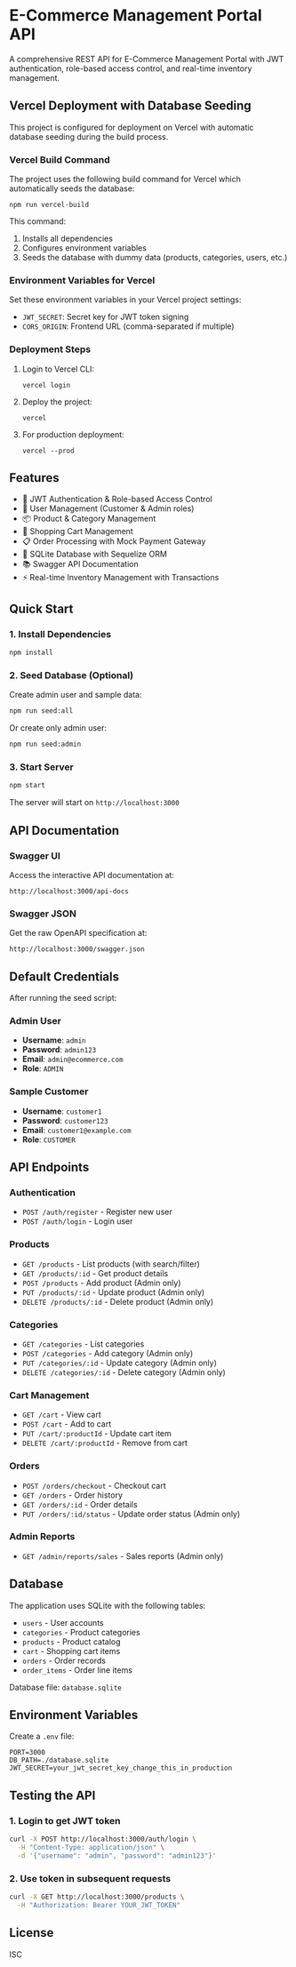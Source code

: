 # E-Commerce Management Portal API

A comprehensive REST API for E-Commerce Management Portal with JWT authentication, role-based access control, and real-time inventory management.

## Vercel Deployment with Database Seeding

This project is configured for deployment on Vercel with automatic database seeding during the build process.

### Vercel Build Command

The project uses the following build command for Vercel which automatically seeds the database:

```
npm run vercel-build
```

This command:
1. Installs all dependencies
2. Configures environment variables
3. Seeds the database with dummy data (products, categories, users, etc.)

### Environment Variables for Vercel

Set these environment variables in your Vercel project settings:

- `JWT_SECRET`: Secret key for JWT token signing
- `CORS_ORIGIN`: Frontend URL (comma-separated if multiple)

### Deployment Steps

1. Login to Vercel CLI:
   ```
   vercel login
   ```

2. Deploy the project:
   ```
   vercel
   ```

3. For production deployment:
   ```
   vercel --prod
   ```

## Features

- 🔐 JWT Authentication & Role-based Access Control
- 👥 User Management (Customer & Admin roles)
- 📦 Product & Category Management
- 🛒 Shopping Cart Management
- 📋 Order Processing with Mock Payment Gateway
- 💾 SQLite Database with Sequelize ORM
- 📚 Swagger API Documentation
- ⚡ Real-time Inventory Management with Transactions

## Quick Start

### 1. Install Dependencies
```bash
npm install
```

### 2. Seed Database (Optional)
Create admin user and sample data:
```bash
npm run seed:all
```

Or create only admin user:
```bash
npm run seed:admin
```

### 3. Start Server
```bash
npm start
```

The server will start on `http://localhost:3000`

## API Documentation

### Swagger UI
Access the interactive API documentation at:
```
http://localhost:3000/api-docs
```

### Swagger JSON
Get the raw OpenAPI specification at:
```
http://localhost:3000/swagger.json
```

## Default Credentials

After running the seed script:

### Admin User
- **Username**: `admin`
- **Password**: `admin123`
- **Email**: `admin@ecommerce.com`
- **Role**: `ADMIN`

### Sample Customer
- **Username**: `customer1`
- **Password**: `customer123`
- **Email**: `customer1@example.com`
- **Role**: `CUSTOMER`

## API Endpoints

### Authentication
- `POST /auth/register` - Register new user
- `POST /auth/login` - Login user

### Products
- `GET /products` - List products (with search/filter)
- `GET /products/:id` - Get product details
- `POST /products` - Add product (Admin only)
- `PUT /products/:id` - Update product (Admin only)
- `DELETE /products/:id` - Delete product (Admin only)

### Categories
- `GET /categories` - List categories
- `POST /categories` - Add category (Admin only)
- `PUT /categories/:id` - Update category (Admin only)
- `DELETE /categories/:id` - Delete category (Admin only)

### Cart Management
- `GET /cart` - View cart
- `POST /cart` - Add to cart
- `PUT /cart/:productId` - Update cart item
- `DELETE /cart/:productId` - Remove from cart

### Orders
- `POST /orders/checkout` - Checkout cart
- `GET /orders` - Order history
- `GET /orders/:id` - Order details
- `PUT /orders/:id/status` - Update order status (Admin only)

### Admin Reports
- `GET /admin/reports/sales` - Sales reports (Admin only)

## Database

The application uses SQLite with the following tables:
- `users` - User accounts
- `categories` - Product categories
- `products` - Product catalog
- `cart` - Shopping cart items
- `orders` - Order records
- `order_items` - Order line items

Database file: `database.sqlite`

## Environment Variables

Create a `.env` file:
```env
PORT=3000
DB_PATH=./database.sqlite
JWT_SECRET=your_jwt_secret_key_change_this_in_production
```

## Testing the API

### 1. Login to get JWT token
```bash
curl -X POST http://localhost:3000/auth/login \
  -H "Content-Type: application/json" \
  -d '{"username": "admin", "password": "admin123"}'
```

### 2. Use token in subsequent requests
```bash
curl -X GET http://localhost:3000/products \
  -H "Authorization: Bearer YOUR_JWT_TOKEN"
```

## License

ISC
